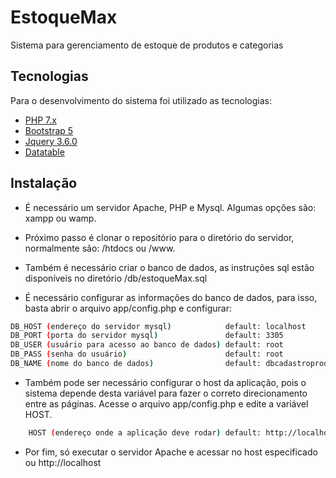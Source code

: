 # EstoqueMax
Sistema para gerenciamento de estoque de produtos e categorias

## Tecnologias
Para o desenvolvimento do sistema foi utilizado as tecnologias:
- [PHP 7.x](https://www.php.net/)
- [Bootstrap 5](https://getbootstrap.com/)
- [Jquery 3.6.0](https://jquery.com)
- [Datatable](https://datatables.net/)

## Instalação
- É necessário um servidor Apache, PHP e Mysql. Algumas opções são: xampp ou wamp.

- Próximo passo é clonar o repositório para o diretório do servidor, normalmente são: /htdocs ou /www.

- Também é necessário criar o banco de dados, as instruções sql estão disponíveis no diretório /db/estoqueMax.sql

- É necessário configurar as informações do banco de dados, para isso, basta abrir o arquivo app/config.php e configurar:

```sh
DB_HOST (endereço do servidor mysql)            default: localhost
DB_PORT (porta do servidor mysql)               default: 3305
DB_USER (usuário para acesso ao banco de dados) default: root
DB_PASS (senha do usuário)                      default: root
DB_NAME (nome do banco de dados)                default: dbcadastroprodutos
```

- Também pode ser necessário configurar o host da aplicação, pois o sistema depende desta variável para fazer o correto direcionamento entre as páginas. Acesse o arquivo app/config.php e edite a variável HOST. 

```sh
    HOST (endereço onde a aplicação deve rodar) default: http://localhost
```

- Por fim, só executar o servidor Apache e acessar no host especificado ou http://localhost
